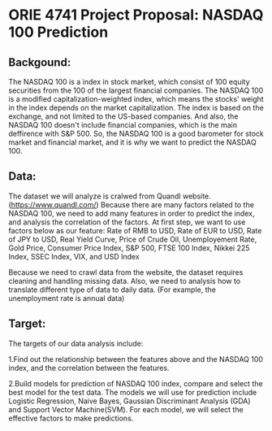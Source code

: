 
# ORIE 4741 Project Proposal: NASDAQ 100 Prediction

## Backgound:
The NASDAQ 100 is a index in stock market, which consist of 100 equity securities from the 100 of the largest financial companies.
The NASDAQ 100 is a modified capitalization-weighted index, which means the stocks' weight in the index depends on the market capitalization.
The index is based on the exchange, and not limited to the US-based companies.
And also, the NASDAQ 100 doesn't include financial companies, which is the main deffirence with S&P 500.
So, the NASDAQ 100 is a good barometer for stock market and financial market, and it is why we want to predict the NASDAQ 100.

## Data:
The dataset we will analyze is cralwed from Quandl website. (https://www.quandl.com/)
Because there are many factors related to the NASDAQ 100, we need to add many features in order to predict the index, and analysis the
correlation of the factors. At first step, we want to use factors below as our feature:
Rate of RMB to USD, 
Rate of EUR to USD, 
Rate of JPY to USD, 
Real Yield Curve, 
Price of Crude Oil, 
Unemployement Rate, 
Gold Price, 
Consumer Price Index, 
S&P 500, 
FTSE 100 Index, 
Nikkei 225 Index, 
SSEC Index, 
VIX, and
USD Index

Because we need to crawl data from the website, the dataset requires cleaning and handling missing data. Also, we need to analysis how to 
translate different type of data to daily data. (For example, the unemployment rate is annual data)

## Target:
The targets of our data analysis include:

1.Find out the relationship between the features above and the NASDAQ 100 index, and the correlation between the features.

2.Build models for prediction of NASDAQ 100 index, compare and select the best model for the test data. The models we will use for prediction include Logistic Regression, Naive Bayes, Gaussian Discriminant Analysis (GDA) and Support Vector Machine(SVM). For each model, we will select the effective factors to make predictions. 
